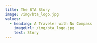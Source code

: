 ```yaml
---
title: The BTA Story
image: /img/bta_logo.jpg
values:
  - heading: A Traveler with No Compass
    imageUrl: /img/bta_logo.jpg
    text: Story
---
```


